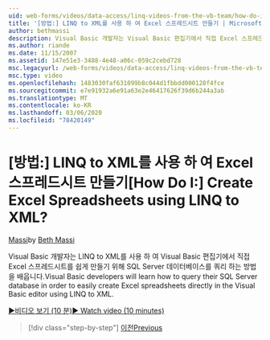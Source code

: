 ```yaml
---
uid: web-forms/videos/data-access/linq-videos-from-the-vb-team/how-do-i-create-excel-spreadsheets-using-linq-to-xml
title: '[방법:] LINQ to XML를 사용 하 여 Excel 스프레드시트 만들기 | Microsoft Docs'
author: bethmassi
description: Visual Basic 개발자는 Visual Basic 편집기에서 직접 Excel 스프레드시트를 쉽게 만들기 위해 SQL Server 데이터베이스를 쿼리 하는 방법을 배웁니다.
ms.author: riande
ms.date: 11/15/2007
ms.assetid: 147e51e3-3488-4e48-a06c-059c2cebd728
msc.legacyurl: /web-forms/videos/data-access/linq-videos-from-the-vb-team/how-do-i-create-excel-spreadsheets-using-linq-to-xml
msc.type: video
ms.openlocfilehash: 1483030faf631099b8c044d1fbbdd000128f4fce
ms.sourcegitcommit: e7e91932a6e91a63e2e46417626f39d6b244a3ab
ms.translationtype: MT
ms.contentlocale: ko-KR
ms.lasthandoff: 03/06/2020
ms.locfileid: "78420149"
---
```

# <a name="how-do-i-create-excel-spreadsheets-using-linq-to-xml"></a><span data-ttu-id="b3209-104">[방법:] LINQ to XML를 사용 하 여 Excel 스프레드시트 만들기</span><span class="sxs-lookup"><span data-stu-id="b3209-104">[How Do I:] Create Excel Spreadsheets using LINQ to XML?</span></span>

<span data-ttu-id="b3209-105">[Massi](https://github.com/bethmassi)</span><span class="sxs-lookup"><span data-stu-id="b3209-105">by [Beth Massi](https://github.com/bethmassi)</span></span>

<span data-ttu-id="b3209-106">Visual Basic 개발자는 LINQ to XML를 사용 하 여 Visual Basic 편집기에서 직접 Excel 스프레드시트를 쉽게 만들기 위해 SQL Server 데이터베이스를 쿼리 하는 방법을 배웁니다.</span><span class="sxs-lookup"><span data-stu-id="b3209-106">Visual Basic developers will learn how to query their SQL Server database in order to easily create Excel spreadsheets directly in the Visual Basic editor using LINQ to XML.</span></span>

[<span data-ttu-id="b3209-107">&#9654;비디오 보기 (10 분)</span><span class="sxs-lookup"><span data-stu-id="b3209-107">&#9654; Watch video (10 minutes)</span></span>](https://channel9.msdn.com/Blogs/ASP-NET-Site-Videos/how-do-i-create-excel-spreadsheets-using-linq-to-xml)

> [!div class="step-by-step"]
> [<span data-ttu-id="b3209-108">이전</span><span class="sxs-lookup"><span data-stu-id="b3209-108">Previous</span></span>](how-do-i-create-xml-documents-from-sql-data.md)
